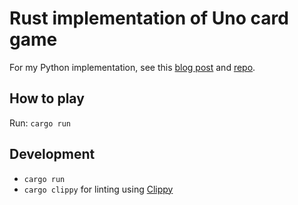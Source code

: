 # Rust implementation of Uno card game

For my Python implementation, see this [blog post](https://www.mloning.com/posts/implementing-uno-card-game-in-python) and [repo](https://github.com/mloning/uno-py).

## How to play

Run: `cargo run`

## Development

* `cargo run` 
* `cargo clippy` for linting using [Clippy](https://github.com/rust-lang/rust-clippy)
